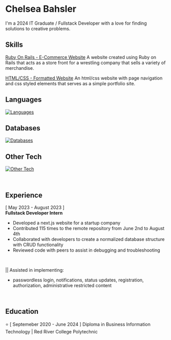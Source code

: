 # Chelsea Bahsler

I'm a 2024 IT Graduate / Fullstack Developer with a love for finding solutions to creative problems.
<br> 

## Skills
[Ruby On Rails - E-Commerce Website](https://github.com/Chelseavb314/RailsEcom)
A website created using Ruby on Rails that acts as a store front for a wrestling company that sells a variety of merchandise.

[HTML/CSS - Formatted Website](https://github.com/Chelseavb314/UW_WEB1_FinalProject)
An html/css website with page navigation and css styled elements that serves as a simple portfolio site.

## Languages
[![Languages](https://skillicons.dev/icons?i=html,css,js,php,cpp,nextjs,nodejs,prisma,rails,react,ruby)](https://skillicons.dev)
## Databases
[![Databases](https://skillicons.dev/icons?i=firebase,mysql,postgres,sqlite)](htts://skillicons.dev)
## Other Tech
[![Other Tech](https://skillicons.dev/icons?i=git,linux,bootstrap)](htts://skillicons.dev)

<br>

## Experience

[  May 2023 - August 2023  ] <br>
**Fullstack Developer Intern**
- Developed a next.js website for a startup company
- Contributed 115 times to the remote repository from June 2nd to August 4th
- Collaborated with developers to create a normalized database structure with CRUD functionality
- Reviewed code with peers to assist in debugging and troubleshooting 
<br>

|| Assisted in implementing:
- passwordless login, notifications, status updates, registration, authorization, administrative restricted content
<br>

## Education
⭐ [  Septemeber 2020 - June 2024  ] Diploma in Business Information Technology | Red River College Polytechnic
